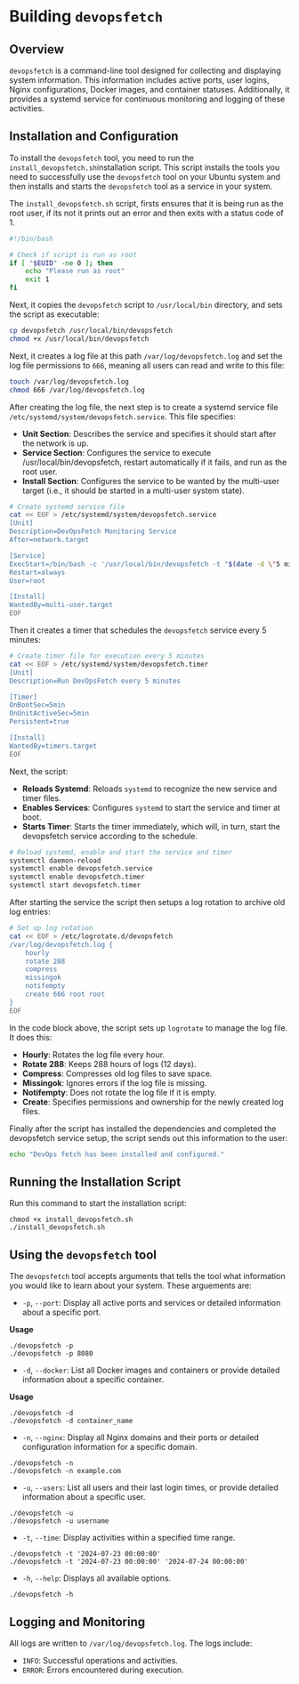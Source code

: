 # Building `devopsfetch` 

## Overview
`devopsfetch` is a command-line tool designed for collecting and displaying system information. This information includes active ports, user logins, Nginx configurations, Docker images, and container statuses. Additionally, it provides a systemd service for continuous monitoring and logging of these activities.

## Installation and Configuration
To install the `devopsfetch` tool, you need to run the `install_devopsfetch.sh`installation script. This script installs the tools you need to successfully use the `devopsfetch` tool on your Ubuntu system and then installs and starts the `devopsfetch` tool as a service in your system.

The `install_devopsfetch.sh` script, firsts ensures that it is being run as the root user, if its not it prints out an error and then exits with a status code of 1.

```sh
#!/bin/bash

# Check if script is run as root
if [ "$EUID" -ne 0 ]; then
    echo "Please run as root"
    exit 1
fi
```

Next, it copies the `devopsfetch` script to `/usr/local/bin` directory, and sets the script as executable:
```sh
cp devopsfetch /usr/local/bin/devopsfetch
chmod +x /usr/local/bin/devopsfetch

```

Next, it creates a log file at this path `/var/log/devopsfetch.log` and set the log file permissions to `666`, meaning all users can read and write to this file:

```sh
touch /var/log/devopsfetch.log
chmod 666 /var/log/devopsfetch.log

```
 
After creating the log file, the next step is to create a systemd service file `/etc/systemd/system/devopsfetch.service`. This file specifies:
- **Unit Section**: Describes the service and specifies it should start after the network is up.
- **Service Section**: Configures the service to execute /usr/local/bin/devopsfetch, restart automatically if it fails, and run as the root user.
- **Install Section**: Configures the service to be wanted by the multi-user target (i.e., it should be started in a multi-user system state).



```sh
# Create systemd service file
cat << EOF > /etc/systemd/system/devopsfetch.service
[Unit]
Description=DevOpsFetch Monitoring Service
After=network.target

[Service]
ExecStart=/bin/bash -c '/usr/local/bin/devopsfetch -t "$(date -d \"5 minutes ago\" +\"%Y-%m-%d %H:%M:%S\")" "$(date +\"%Y-%m-%d %H:%M:%S\")"'
Restart=always
User=root

[Install]
WantedBy=multi-user.target
EOF


```

Then it creates a timer that schedules the `devopsfetch` service every 5 minutes:

```sh
# Create timer file for execution every 5 minutes
cat << EOF > /etc/systemd/system/devopsfetch.timer
[Unit]
Description=Run DevOpsFetch every 5 minutes

[Timer]
OnBootSec=5min
OnUnitActiveSec=5min
Persistent=true

[Install]
WantedBy=timers.target
EOF


```

Next, the script:
- **Reloads Systemd**: Reloads `systemd` to recognize the new service and timer files.
- **Enables Services**: Configures `systemd` to start the service and timer at boot.
- **Starts Timer**: Starts the timer immediately, which will, in turn, start the devopsfetch service according to the schedule.

```sh
# Reload systemd, enable and start the service and timer
systemctl daemon-reload
systemctl enable devopsfetch.service
systemctl enable devopsfetch.timer
systemctl start devopsfetch.timer

```

After starting the service the script then setups a log rotation to archive old log entries:

```sh
# Set up log rotation
cat << EOF > /etc/logrotate.d/devopsfetch
/var/log/devopsfetch.log {
    hourly
    rotate 288
    compress
    missingok
    notifempty
    create 666 root root
}
EOF


```

In the code block above, the script sets up `logrotate` to manage the log file. It does this:
- **Hourly**: Rotates the log file every hour.
- **Rotate 288**: Keeps 288 hours of logs (12 days).
- **Compress**: Compresses old log files to save space.
- **Missingok**: Ignores errors if the log file is missing.
- **Notifempty**: Does not rotate the log file if it is empty.
- **Create**: Specifies permissions and ownership for the newly created log files.

Finally after the script has installed the dependencies and completed the devopsfetch service setup, the script sends out this information to the user:

```sh
echo "DevOps fetch has been installed and configured."

```

## Running the Installation Script
Run this command to start the installation script:

```
chmod +x install_devopsfetch.sh
./install_devopsfetch.sh
```

## Using the `devopsfetch` tool
The `devopsfetch` tool accepts arguments that tells the tool what information you would like to learn about your system. These arguements are:
- `-p`, `--port`: Display all active ports and services or detailed information about a specific port.

**Usage** 
```
./devopsfetch -p
./devopsfetch -p 8080
```

- `-d`, `--docker`: List all Docker images and containers or provide detailed information about a specific container.

**Usage**
```
./devopsfetch -d
./devopsfetch -d container_name
```

- `-n`, `--nginx`: Display all Nginx domains and their ports or detailed configuration information for a specific domain.

```
./devopsfetch -n
./devopsfetch -n example.com
```

- `-u`, `--users`: List all users and their last login times, or provide detailed information about a specific user.

```
./devopsfetch -u
./devopsfetch -u username
```

- `-t`, `--time`: Display activities within a specified time range.

```
./devopsfetch -t '2024-07-23 00:00:00'
./devopsfetch -t '2024-07-23 00:00:00' '2024-07-24 00:00:00'
```

- `-h`, `--help`: Displays all available options.

```
./devopsfetch -h
```
## Logging and Monitoring
All logs are written to `/var/log/devopsfetch.log`. The logs include:
- `INFO`: Successful operations and activities.
- `ERROR`: Errors encountered during execution.
